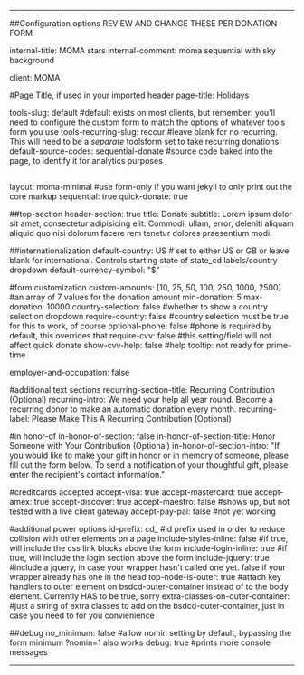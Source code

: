 ---

##Configuration options REVIEW AND CHANGE THESE PER DONATION FORM

internal-title: MOMA stars
internal-comment: moma sequential with sky background

client: MOMA

#Page Title, if used in your imported header
page-title: Holidays

tools-slug: default #default exists on most clients, but remember: you'll need to configure the custom form to match the options of whatever tools form you use
tools-recurring-slug: reccur  #leave blank for no recurring. This will need to be a _separate_ toolsform set to take recurring donations
default-source-codes: sequential-donate #source code baked into the page, to identify it for analytics purposes

##
layout: moma-minimal  #use form-only if you want jekyll to only print out the core markup
sequential: true
quick-donate: true

##top-section
header-section: true
title: Donate
subtitle: Lorem ipsum dolor sit amet, consectetur adipisicing elit. Commodi, ullam, error, deleniti aliquam aliquid quo nisi dolorum facere rem tenetur dolores praesentium modi.

##internationalization
default-country: US # set to either US or GB or leave blank for international. Controls starting state of state_cd labels/country dropdown
default-currency-symbol: "$"

#form customization
custom-amounts: [10, 25, 50, 100, 250, 1000, 2500] #an array of 7 values for the donation amount
min-donation: 5
max-donation: 10000
country-selection: false #whether to show a country selection dropdown
require-country: false #country selection must be true for this to work, of course
optional-phone: false #phone is required by default, this overrides that
require-cvv: false #this setting/field will not affect quick donate
show-cvv-help: false #help tooltip: not ready for prime-time

employer-and-occupation: false


#additional text sections
recurring-section-title: Recurring Contribution <span>(Optional)</span>
recurring-intro: We need your help all year round. Become a recurring donor to make an automatic donation every month.
recurring-label: Please Make This A Recurring Contribution <span>(Optional)</span>

#in honor-of
in-honor-of-section: false
in-honor-of-section-title: Honor Someone with Your Contribution <span>(Optional)</span>
in-honor-of-section-intro: "If you would like to make your gift in honor or in memory of someone, please fill out the form below. To send a notification of your thoughtful gift, please enter the recipient's contact information."

#creditcards accepted
accept-visa: true
accept-mastercard: true
accept-amex: true
accept-discover: true
accept-maestro: false #shows up, but not tested with a live client gateway
accept-pay-pal: false  #not yet working

#additional power options
id-prefix: cd_ #id prefix used in order to reduce collision with other elements on a page 
include-styles-inline: false #if true, will include the css link blocks above the form
include-login-inline: true #if true, will include the login section above the form
include-jquery: true #include a jquery, in case your wrapper hasn't called one yet. false if your wrapper already has one in the head
top-node-is-outer: true #attach key handlers to outer element on bsdcd-outer-container instead of to the body element. Currently HAS to be true, sorry
extra-classes-on-outer-container: #just a string of extra classes to add on the bsdcd-outer-container, just in case you need to for you convienience

##debug
no_minimum: false #allow nomin setting by default, bypassing the form minimum ?nomin=1 also works
debug: true #prints more console messages

---